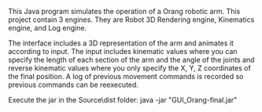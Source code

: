 This Java program simulates the operation of a Orang robotic arm. This project contain 3 engines. They are Robot 3D Rendering engine, Kinematics engine, and Log engine.

The interface includes a 3D representation of the arm and animates it according to input. The input includes kinematic values where you can specify the length of each section of the arm and the angle of the joints and reverse kinematic values where you only specify the X, Y, Z coordinates of the final position. A log of previous movement commands is recorded so previous commands can be reexecuted.



Execute the jar in the Source\dist folder: java -jar "GUI_Orang-final.jar"
